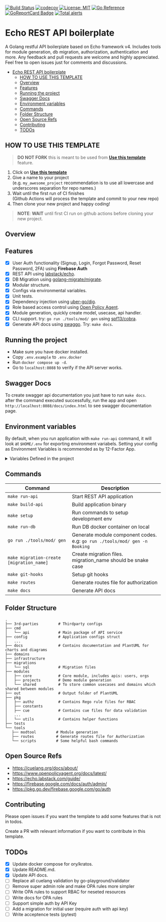 [![Build Status](https://app.travis-ci.com/kjuchniewicz/go-api-template.svg?branch=main)](https://app.travis-ci.com/kjuchniewicz/go-api-template)
[![codecov](https://codecov.io/gh/kjuchniewicz/go-api-template/branch/main/graph/badge.svg?token=hxaHIVyoBN)](https://codecov.io/gh/kjuchniewicz/go-api-template)
[![License: MIT](https://img.shields.io/badge/License-MIT-yellow.svg)](https://github.com/kjuchniewicz/go-api-template/blob/master/LICENSE)
[![Go Reference](https://pkg.go.dev/badge/github.com/kjuchniewicz/go-api-template.svg)](https://pkg.go.dev/github.com/kjuchniewicz/go-api-template)
[![GoReportCard Badge](https://goreportcard.com/badge/github.com/kjuchniewicz/go-api-template)](https://goreportcard.com/report/github.com/kjuchniewicz/go-api-template)
[![Total alerts](https://img.shields.io/lgtm/alerts/g/kjuchniewicz/go-api-template.svg?logo=lgtm&logoWidth=18)](https://lgtm.com/projects/g/kjuchniewicz/go-api-template/alerts/)

# Echo REST API boilerplate

A Golang restful API boilerplate based on Echo framework v4. Includes tools for module generation, db migration, authorization, authentication and more.
Any feedback and pull requests are welcome and highly appreciated. Feel free to open issues just for comments and discussions.

<!--toc-->
- [Echo REST API boilerplate](#go-api-template-boilerplate)
  - [HOW TO USE THIS TEMPLATE](#how-to-use-this-template)
  - [Overview](#overview)
  - [Features](#features)
  - [Running the project](#running-the-project)
  - [Swagger Docs](#swagger-docs)
  - [Environment variables](#environment-variables)
  - [Commands](#commands)
  - [Folder Structure](#folder-structure)
  - [Open Source Refs](#open-source-refs)
  - [Contributing](#contributing)
  - [TODOs](#todos)
<!-- tocstop -->

## HOW TO USE THIS TEMPLATE

> **DO NOT FORK** this is meant to be used from **[Use this template](https://github.com/kjuchniewicz/go-api-template/generate)** feature.

1. Click on **[Use this template](https://github.com/kjuchniewicz/go-api-template/generate)**
2. Give a name to your project  
   (e.g. `my_awesome_project` recommendation is to use all lowercase and underscores separation for repo names.)
3. Wait until the first run of CI finishes  
   (Github Actions will process the template and commit to your new repo)
4. Then clone your new project and happy coding!

> **NOTE**: **WAIT** until first CI run on github actions before cloning your new project.

## Overview

## Features

- [x] User Auth functionality (Signup, Login, Forgot Password, Reset Password, 2FA) using **Firebase Auth**
- [x] REST API using [labstack/echo](https://github.com/labstack/echo).
- [x] DB Migration using [golang-migrate/migrate](https://github.com/golang-migrate/migrate).
- [x] Modular structure.
- [x] Configs via environmental variables.
- [x] Unit tests.
- [x] Dependency injection using [uber-go/dig](https://github.com/uber-go/dig).
- [x] Role based access control using [Open Policy Agent](https://github.com/open-policy-agent/opa).
- [x] Module generation, quickly create model, usecase, api handler.
- [x] CLI support. try: `go run ./tools/mod/ gen` using [spf13/cobra](https://github.com/spf13/cobra).
- [x] Generate API docs using [swaggo](https://github.com/swaggo/swag). Try: `make docs`.

## Running the project

- Make sure you have docker installed.
- Copy `.env.example` to `.env.docker`
- Run `docker compose up -d`.
- Go to `localhost:8088` to verify if the API server works.

## Swagger Docs

To create swagger api documentation you just have to run `make docs`.    
after the command executed successfully, run the app and open `http://localhost:8088/docs/index.html` to see swagger documentation page.

## Environment variables

By default, when you run application with `make run-api` command, it will look at `$HOME/.env` for exporting environment variabels.
Setting your config as Environment Variables is recommended as by 12-Factor App.

<details>
    <summary>Variables Defined in the project </summary>

| Name                   | Type    | Description                                                      | Example value                                 |
|------------------------|---------|------------------------------------------------------------------|-----------------------------------------------|
| DATABASE_URL           | string  | Data source URL for main DB                                      | postgres://world:hello@postgres/echo_rest_api |
| PORT                   | integer | Http port (accepts also port number only for heroku compability) | 8088                                          |
| AUTO_MIGRATE           | boolean | Enable run migration every time the application starts           | true                                          |
| ENV                    | string  | Environment name                                                 | development                                   |
| AUTH_PROVIDER              | string  | Optional                                                         | firebase_auth                            |
| FIREBASE_CREDENTIALS              | json  | firebase json admin key                                                         | {firebase_admin_key}                            |
| FIREBASE_AUTH_CREDENTIALS              | json  | filebase json auth key                                                         | {firebase_auth_key}                            |
</details>

## Commands

| Command                                  | Description                                                 |
|------------------------------------------|-------------------------------------------------------------|
| `make run-api`                           | Start REST API application                                  |
| `make build-api`                         | Build application binary                                    |
| `make setup`                             | Run commands to setup development env                       |
| `make run-db`                            | Run DB docker container on local                            |
| `go run ./tools/mod/ gen`                | Generate module component codes. e.g: `go run ./tools/mod/ gen -n Booking`                           |
| `make migration-create [migration_name]` | Create migration files. migration_name should be snake case |
| `make git-hooks`                         | Setup git hooks                                             |
| `make routes`                            | Generate routes file for authorization                      |
| `make docs`                              | Generate API docs                                           |

## Folder Structure

```
.
├── 3rd-parties         # Thirdparty configs
├── cmd
│   └── api             # Main package of API service
├── config              # Application configs struct
│   ...        
├── docs                # Contains documentation and PlantUML for charts and diagrams
├── domains
├── infrastructure
├── migrations
│   └── sql             # Migration files
├── modules
│   ├── core            # Core module, includes apis: users, orgs
│   ├── projects        # Demo module generation
│   └── shared          # To store common usecases and domains which shared between modules
├── out                 # Output folder of PlantUML
├── pkg
│   ├── authz           # Contains Rego rule files for RBAC
│   ├── constants
│   ├── cue             # Contains cue files for data validation
│   ...
│   └── utils           # Contains helper functions
├── tests
└── tools
   ├── modtool         # Module generation
   ├── routes          # Generate routes file for Authorization
   └── scripts         # Some helpful bash commands

```

## Open Source Refs
- https://cuelang.org/docs/about/
- https://www.openpolicyagent.org/docs/latest/
- https://echo.labstack.com/guide/
- https://firebase.google.com/docs/auth/admin/
- https://pkg.go.dev/firebase.google.com/go/auth


## Contributing

Please open issues if you want the template to add some features that is not in todos.

Create a PR with relevant information if you want to contribute in this template.

## TODOs

- [x] Update docker compose for ory/kratos.
- [x] Update README.md.
- [x] Update API docs.
- [ ] Replace all cuelang validation by go-playground/validator
- [ ] Remove super admin role and make OPA rules more simpler
- [ ] Write OPA rules to support RBAC for neseted resources
- [ ] Write docs for OPA rules
- [ ] Support simple auth by API Key
- [ ] Add a migration for initial user (require auth with api key)
- [ ] Write acceptence tests (pytest)

